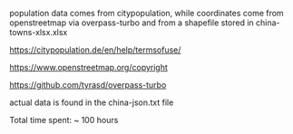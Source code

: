 population data comes from citypopulation, while coordinates come from openstreetmap via overpass-turbo and from a shapefile stored in china-towns-xlsx.xlsx

https://citypopulation.de/en/help/termsofuse/

https://www.openstreetmap.org/copyright

https://github.com/tyrasd/overpass-turbo

actual data is found in the china-json.txt file

Total time spent: ~ 100 hours

